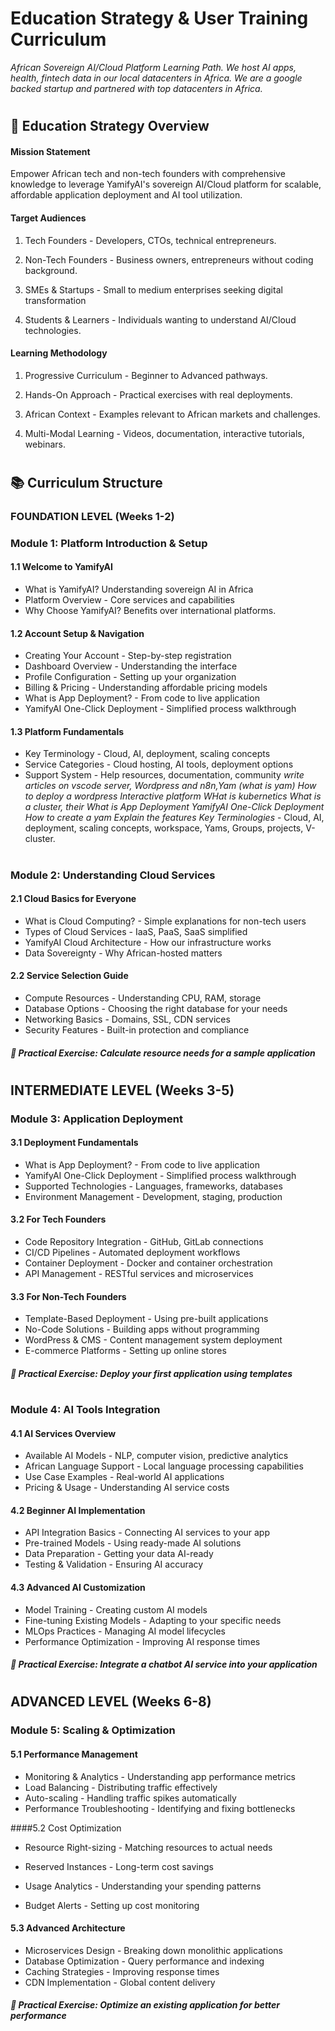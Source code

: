 # Education Strategy & User Training Curriculum

*African Sovereign AI/Cloud Platform Learning Path. We host AI apps, health, fintech data in our local datacenters in Africa. We are a google backed startup and partnered with top datacenters in Africa.*

#

## 🎯 Education Strategy Overview

#### Mission Statement

Empower African tech and non-tech founders with comprehensive knowledge to leverage YamifyAI's sovereign AI/Cloud platform for scalable, affordable application deployment and AI tool utilization.

#### Target Audiences

1. Tech Founders - Developers, CTOs, technical entrepreneurs.
2. Non-Tech Founders - Business owners, entrepreneurs without coding background.
3. SMEs & Startups - Small to medium enterprises seeking digital transformation

4. Students & Learners - Individuals wanting to understand AI/Cloud technologies.

#### Learning Methodology

 1. Progressive Curriculum - Beginner to Advanced pathways.

 2. Hands-On Approach - Practical exercises with real deployments.

 3. African Context - Examples relevant to African markets and challenges.

 4. Multi-Modal Learning - Videos, documentation, interactive tutorials, webinars.

#

## 📚 Curriculum Structure

### FOUNDATION LEVEL (Weeks 1-2)

### Module 1: Platform Introduction & Setup

#### 1.1 Welcome to YamifyAI

- What is YamifyAI? Understanding sovereign AI in Africa
- Platform Overview - Core services and capabilities
- Why Choose YamifyAI? Benefits over international platforms.

#### 1.2 Account Setup & Navigation

- Creating Your Account - Step-by-step registration
- Dashboard Overview - Understanding the interface
- Profile Configuration - Setting up your organization
- Billing & Pricing - Understanding affordable pricing models
- What is App Deployment? - From code to live application
- YamifyAI One-Click Deployment - Simplified process walkthrough

#### 1.3 Platform Fundamentals

- Key Terminology - Cloud, AI, deployment, scaling concepts
- Service Categories - Cloud hosting, AI tools, deployment options
- Support System - Help resources, documentation, community *write articles on vscode server, Wordpress and n8n,Yam (what is yam)
How to deploy a wordpress
Interactive platform
WHat is kubernetics
What is a cluster, their 
What is App Deployment
YamifyAI One-Click Deployment
How to create a yam 
Explain the features
Key Terminologies* - Cloud, AI, deployment, scaling concepts, workspace, Yams, Groups, projects, V-cluster.

#

### Module 2: Understanding Cloud Services

#### 2.1 Cloud Basics for Everyone

- What is Cloud Computing? - Simple explanations for non-tech users
- Types of Cloud Services - IaaS, PaaS, SaaS simplified
- YamifyAI Cloud Architecture - How our infrastructure works
- Data Sovereignty - Why African-hosted matters

#### 2.2 Service Selection Guide

- Compute Resources - Understanding CPU, RAM, storage
- Database Options - Choosing the right database for your needs
- Networking Basics - Domains, SSL, CDN services
- Security Features - Built-in protection and compliance

##### 📝 Practical Exercise: Calculate resource needs for a sample application

#


## INTERMEDIATE LEVEL (Weeks 3-5)

### Module 3: Application Deployment

#### 3.1 Deployment Fundamentals

- What is App Deployment? - From code to live application
- YamifyAI One-Click Deployment - Simplified process walkthrough
- Supported Technologies - Languages, frameworks, databases
- Environment Management - Development, staging, production

#### 3.2 For Tech Founders

- Code Repository Integration - GitHub, GitLab connections
- CI/CD Pipelines - Automated deployment workflows
- Container Deployment - Docker and container orchestration
- API Management - RESTful services and microservices

#### 3.3 For Non-Tech Founders

- Template-Based Deployment - Using pre-built applications
- No-Code Solutions - Building apps without programming
- WordPress & CMS - Content management system deployment
- E-commerce Platforms - Setting up online stores

##### 📝 Practical Exercise: Deploy your first application using templates

#

### Module 4: AI Tools Integration

#### 4.1 AI Services Overview

- Available AI Models - NLP, computer vision, predictive analytics
- African Language Support - Local language processing capabilities
- Use Case Examples - Real-world AI applications
- Pricing & Usage - Understanding AI service costs

#### 4.2 Beginner AI Implementation

- API Integration Basics - Connecting AI services to your app
- Pre-trained Models - Using ready-made AI solutions
- Data Preparation - Getting your data AI-ready
- Testing & Validation - Ensuring AI accuracy

#### 4.3 Advanced AI Customization

- Model Training - Creating custom AI models
- Fine-tuning Existing Models - Adapting to your specific needs
- MLOps Practices - Managing AI model lifecycles
- Performance Optimization - Improving AI response times

##### 📝 Practical Exercise: Integrate a chatbot AI service into your application

#

## ADVANCED LEVEL (Weeks 6-8)

### Module 5: Scaling & Optimization

#### 5.1 Performance Management

- Monitoring & Analytics - Understanding app performance metrics
- Load Balancing - Distributing traffic effectively
- Auto-scaling - Handling traffic spikes automatically
- Performance Troubleshooting - Identifying and fixing bottlenecks

####5.2 Cost Optimization

- Resource Right-sizing - Matching resources to actual needs

- Reserved Instances - Long-term cost savings
- Usage Analytics - Understanding your spending patterns
- Budget Alerts - Setting up cost monitoring

#### 5.3 Advanced Architecture

- Microservices Design - Breaking down monolithic applications
- Database Optimization - Query performance and indexing
- Caching Strategies - Improving response times
- CDN Implementation - Global content delivery

##### 📝 Practical Exercise: Optimize an existing application for better performance

#

